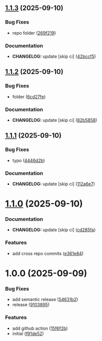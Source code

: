 ## [1.1.3](https://github.com/chornberger-c2c/mockup-webshop/compare/v1.1.2...v1.1.3) (2025-09-10)


### Bug Fixes

* repo folder ([269f219](https://github.com/chornberger-c2c/mockup-webshop/commit/))


### Documentation

* **CHANGELOG:** update [skip ci] ([42bccf5](https://github.com/chornberger-c2c/mockup-webshop/commit/))

## [1.1.2](https://github.com/chornberger-c2c/mockup-webshop/compare/v1.1.1...v1.1.2) (2025-09-10)


### Bug Fixes

* folder ([6cd27fe](https://github.com/chornberger-c2c/mockup-webshop/commit/))


### Documentation

* **CHANGELOG:** update [skip ci] ([82b5858](https://github.com/chornberger-c2c/mockup-webshop/commit/))

## [1.1.1](https://github.com/chornberger-c2c/mockup-webshop/compare/v1.1.0...v1.1.1) (2025-09-10)


### Bug Fixes

* typo ([4446d2b](https://github.com/chornberger-c2c/mockup-webshop/commit/))


### Documentation

* **CHANGELOG:** update [skip ci] ([112a6e7](https://github.com/chornberger-c2c/mockup-webshop/commit/))

# [1.1.0](https://github.com/chornberger-c2c/mockup-webshop/compare/v1.0.0...v1.1.0) (2025-09-10)


### Documentation

* **CHANGELOG:** update [skip ci] ([cd285fa](https://github.com/chornberger-c2c/mockup-webshop/commit/))


### Features

* add cross repo commits ([e361e84](https://github.com/chornberger-c2c/mockup-webshop/commit/))

# 1.0.0 (2025-09-09)


### Bug Fixes

* add semantic release ([54631b2](https://github.com/chornberger-c2c/mockup-webshop/commit/))
* release ([9103895](https://github.com/chornberger-c2c/mockup-webshop/commit/))


### Features

* add github action ([15f6f2b](https://github.com/chornberger-c2c/mockup-webshop/commit/))
* initial ([f91de52](https://github.com/chornberger-c2c/mockup-webshop/commit/))
